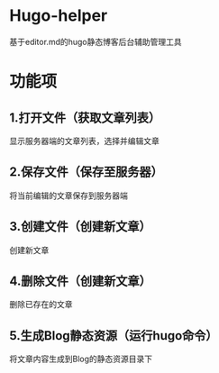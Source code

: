 # Hugo-helper
基于editor.md的hugo静态博客后台辅助管理工具

# 功能项
## 1.打开文件（获取文章列表）
显示服务器端的文章列表，选择并编辑文章
## 2.保存文件（保存至服务器）
将当前编辑的文章保存到服务器端
## 3.创建文件（创建新文章）
创建新文章
## 4.删除文件（创建新文章）
删除已存在的文章
## 5.生成Blog静态资源（运行hugo命令）
将文章内容生成到Blog的静态资源目录下
